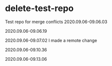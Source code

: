 # delete-test-repo
Test repo for merge conflicts 
2020.09.06-09.06.03

2020.09.06-09.06.19

2020.09.06-09.07.02
I made a remote change

2020.09.06-09.10.36

2020.09.06-09.13.06

